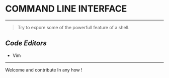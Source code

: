 # __COMMAND LINE INTERFACE__ 

---------------------------
> Try to expore some of the powerfull feature of a  shell.

## *Code  Editors*
* Vim

______________________________
Welcome and contribute In any how ! 